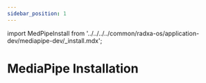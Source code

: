 ```yaml
---
sidebar_position: 1
---
```


import MedPipeInstall from '../../../../common/radxa-os/application-dev/mediapipe-dev/\_install.mdx';

# MediaPipe Installation

<MedPipeInstall />
